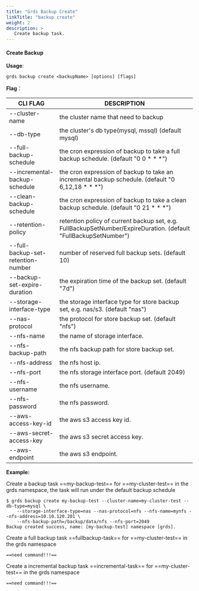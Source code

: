 ```yaml
---
title: "Grds Backup Create"
linkTitle: "backup create"
weight: 2
description: >
   Create backup task.
---
```


#### Create Backup

**Usage**:

```shell script
grds backup create <backupName> [options] [flags]
```

**Flag**：

| CLI FLAG        | DESCRIPTION                                                  |
| --------------- | ------------------------------------------------------------ |
| --cluster-name  | the cluster name that need to backup |
| --db-type       | the cluster's db type(mysql, mssql) (default mysql) |
| --full-backup-schedule        | the cron expression of backup to take a full backup schedule. (default "0 0 * * *") |
| --incremental-backup-schedule       | the cron expression of backup to take an incremental backup schedule. (default "0 6,12,18   *   *   *") |
| --clean-backup-schedule       | the cron expression of backup to take a clean backup schedule. (default "0 21   *   *   *") |
| --retention-policy       | retention policy of current backup set, e.g. FullBackupSetNumber/ExpireDuration. (default "FullBackupSetNumber") |
| --full-backup-set-retention-number       | number of reserved full backup sets. (default 10) |
| --backup-set-expire-duration       | the expiration time of the backup set. (default "7d") |
| --storage-interface-type       |  the storage interface type for store backup set, e.g. nas/s3. (default "nas") |
| --nas-protocol       | the protocol for store backup set. (default "nfs") |
| --nfs-name       |  the name of storage interface. |
| --nfs-backup-path       | the nfs backup path for store backup set. |
| --nfs-address       | the nfs host ip. |
| --nfs-port       | the nfs storage interface port. (default 2049) |
| --nfs-username       | the nfs username. |
| --nfs-password       | the nfs password. |
| --aws-access-key-id       |  the aws s3 access key id. |
| --aws-secret-access-key       | the aws s3 secret access key. |
| --aws-endpoint       | the aws s3 endpoint. |

**Example:**

Create a backup task ==my-backup-test== for ==my-cluster-test== in the grds namespace,
the task will run under the default backup schedule 

```shell
$ grds backup create my-backup-test --cluster-name=my-cluster-test --db-type=mysql \
    --storage-interface-type=nas --nas-protocol=nfs --nfs-name=mynfs --nfs-address=10.10.120.201 \
    --nfs-backup-path=/backup/data/nfs --nfs-port=2049 
Backup created success, name: [my-backup-test] namespace [grds].
```

Create a full backup task ==fullbackup-task== for ==my-cluster-test== in the grds namespace

```shell
==need command!!!==
```

Create a incremental backup task ==incremental-task== for ==my-cluster-test== in the grds namespace

```shell
==need command!!!==
```
